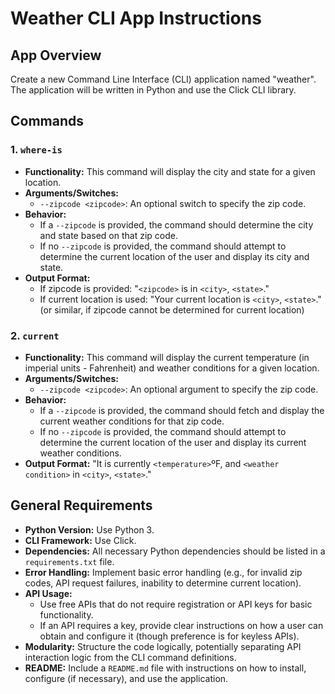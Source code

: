 # Weather CLI App Instructions

## App Overview
Create a new Command Line Interface (CLI) application named "weather".
The application will be written in Python and use the Click CLI library.

## Commands

### 1. `where-is`
   - **Functionality:** This command will display the city and state for a given location.
   - **Arguments/Switches:**
     - `--zipcode <zipcode>`: An optional switch to specify the zip code.
   - **Behavior:**
     - If a `--zipcode` is provided, the command should determine the city and state based on that zip code.
     - If no `--zipcode` is provided, the command should attempt to determine the current location of the user and display its city and state.
   - **Output Format:**
     - If zipcode is provided: "`<zipcode>` is in `<city>`, `<state>`."
     - If current location is used: "Your current location is `<city>`, `<state>`." (or similar, if zipcode cannot be determined for current location)

### 2. `current`
   - **Functionality:** This command will display the current temperature (in imperial units - Fahrenheit) and weather conditions for a given location.
   - **Arguments/Switches:**
     - `--zipcode <zipcode>`: An optional argument to specify the zip code.
   - **Behavior:**
     - If a `--zipcode` is provided, the command should fetch and display the current weather conditions for that zip code.
     - If no `--zipcode` is provided, the command should attempt to determine the current location of the user and display its current weather conditions.
   - **Output Format:** "It is currently `<temperature>`ºF, and `<weather condition>` in `<city>`, `<state>`."

## General Requirements
- **Python Version:** Use Python 3.
- **CLI Framework:** Use Click.
- **Dependencies:** All necessary Python dependencies should be listed in a `requirements.txt` file.
- **Error Handling:** Implement basic error handling (e.g., for invalid zip codes, API request failures, inability to determine current location).
- **API Usage:**
    - Use free APIs that do not require registration or API keys for basic functionality.
    - If an API requires a key, provide clear instructions on how a user can obtain and configure it (though preference is for keyless APIs).
- **Modularity:** Structure the code logically, potentially separating API interaction logic from the CLI command definitions.
- **README:** Include a `README.md` file with instructions on how to install, configure (if necessary), and use the application.